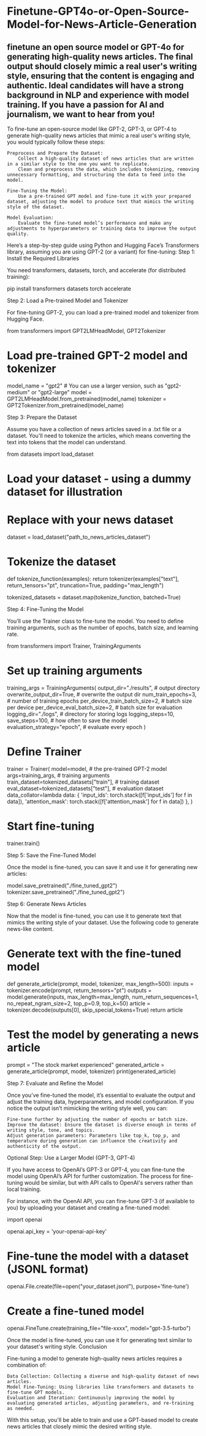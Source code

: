 # Finetune-GPT4o-or-Open-Source-Model-for-News-Article-Generation
finetune an open source model or GPT-4o for generating high-quality news articles. The final output should closely mimic a real user's writing style, ensuring that the content is engaging and authentic. Ideal candidates will have a strong background in NLP and experience with model training. If you have a passion for AI and journalism, we want to hear from you!
--------
To fine-tune an open-source model like GPT-2, GPT-3, or GPT-4 to generate high-quality news articles that mimic a real user's writing style, you would typically follow these steps:

    Preprocess and Prepare the Dataset:
        Collect a high-quality dataset of news articles that are written in a similar style to the one you want to replicate.
        Clean and preprocess the data, which includes tokenizing, removing unnecessary formatting, and structuring the data to feed into the model.

    Fine-Tuning the Model:
        Use a pre-trained GPT model and fine-tune it with your prepared dataset, adjusting the model to produce text that mimics the writing style of the dataset.

    Model Evaluation:
        Evaluate the fine-tuned model’s performance and make any adjustments to hyperparameters or training data to improve the output quality.

Here’s a step-by-step guide using Python and Hugging Face’s Transformers library, assuming you are using GPT-2 (or a variant) for fine-tuning:
Step 1: Install the Required Libraries

You need transformers, datasets, torch, and accelerate (for distributed training):

pip install transformers datasets torch accelerate

Step 2: Load a Pre-trained Model and Tokenizer

For fine-tuning GPT-2, you can load a pre-trained model and tokenizer from Hugging Face.

from transformers import GPT2LMHeadModel, GPT2Tokenizer

# Load pre-trained GPT-2 model and tokenizer
model_name = "gpt2"  # You can use a larger version, such as "gpt2-medium" or "gpt2-large"
model = GPT2LMHeadModel.from_pretrained(model_name)
tokenizer = GPT2Tokenizer.from_pretrained(model_name)

Step 3: Prepare the Dataset

Assume you have a collection of news articles saved in a .txt file or a dataset. You'll need to tokenize the articles, which means converting the text into tokens that the model can understand.

from datasets import load_dataset

# Load your dataset - using a dummy dataset for illustration
# Replace with your news dataset
dataset = load_dataset("path_to_news_articles_dataset")

# Tokenize the dataset
def tokenize_function(examples):
    return tokenizer(examples["text"], return_tensors="pt", truncation=True, padding="max_length")

tokenized_datasets = dataset.map(tokenize_function, batched=True)

Step 4: Fine-Tuning the Model

You’ll use the Trainer class to fine-tune the model. You need to define training arguments, such as the number of epochs, batch size, and learning rate.

from transformers import Trainer, TrainingArguments

# Set up training arguments
training_args = TrainingArguments(
    output_dir="./results",          # output directory
    overwrite_output_dir=True,      # overwrite the output dir
    num_train_epochs=3,             # number of training epochs
    per_device_train_batch_size=2,  # batch size per device
    per_device_eval_batch_size=2,   # batch size for evaluation
    logging_dir="./logs",            # directory for storing logs
    logging_steps=10,
    save_steps=100,                  # how often to save the model
    evaluation_strategy="epoch",     # evaluate every epoch
)

# Define Trainer
trainer = Trainer(
    model=model,                     # the pre-trained GPT-2 model
    args=training_args,              # training arguments
    train_dataset=tokenized_datasets["train"],  # training dataset
    eval_dataset=tokenized_datasets["test"],    # evaluation dataset
    data_collator=lambda data: {
        'input_ids': torch.stack([f['input_ids'] for f in data]),
        'attention_mask': torch.stack([f['attention_mask'] for f in data])
    },
)

# Start fine-tuning
trainer.train()

Step 5: Save the Fine-Tuned Model

Once the model is fine-tuned, you can save it and use it for generating new articles:

model.save_pretrained("./fine_tuned_gpt2")
tokenizer.save_pretrained("./fine_tuned_gpt2")

Step 6: Generate News Articles

Now that the model is fine-tuned, you can use it to generate text that mimics the writing style of your dataset. Use the following code to generate news-like content.

# Generate text with the fine-tuned model
def generate_article(prompt, model, tokenizer, max_length=500):
    inputs = tokenizer.encode(prompt, return_tensors="pt")
    outputs = model.generate(inputs, max_length=max_length, num_return_sequences=1, no_repeat_ngram_size=2, top_p=0.9, top_k=50)
    article = tokenizer.decode(outputs[0], skip_special_tokens=True)
    return article

# Test the model by generating a news article
prompt = "The stock market experienced"
generated_article = generate_article(prompt, model, tokenizer)
print(generated_article)

Step 7: Evaluate and Refine the Model

Once you’ve fine-tuned the model, it’s essential to evaluate the output and adjust the training data, hyperparameters, and model configuration. If you notice the output isn’t mimicking the writing style well, you can:

    Fine-tune further by adjusting the number of epochs or batch size.
    Improve the dataset: Ensure the dataset is diverse enough in terms of writing style, tone, and topics.
    Adjust generation parameters: Parameters like top_k, top_p, and temperature during generation can influence the creativity and authenticity of the output.

Optional Step: Use a Larger Model (GPT-3, GPT-4)

If you have access to OpenAI’s GPT-3 or GPT-4, you can fine-tune the model using OpenAI’s API for further customization. The process for fine-tuning would be similar, but with API calls to OpenAI's servers rather than local training.

For instance, with the OpenAI API, you can fine-tune GPT-3 (if available to you) by uploading your dataset and creating a fine-tuned model:

import openai

openai.api_key = 'your-openai-api-key'

# Fine-tune the model with a dataset (JSONL format)
openai.File.create(file=open("your_dataset.jsonl"), purpose='fine-tune')

# Create a fine-tuned model
openai.FineTune.create(training_file="file-xxxx", model="gpt-3.5-turbo")

Once the model is fine-tuned, you can use it for generating text similar to your dataset's writing style.
Conclusion

Fine-tuning a model to generate high-quality news articles requires a combination of:

    Data Collection: Collecting a diverse and high-quality dataset of news articles.
    Model Fine-Tuning: Using libraries like transformers and datasets to fine-tune GPT models.
    Evaluation and Iteration: Continuously improving the model by evaluating generated articles, adjusting parameters, and re-training as needed.

With this setup, you'll be able to train and use a GPT-based model to create news articles that closely mimic the desired writing style.
